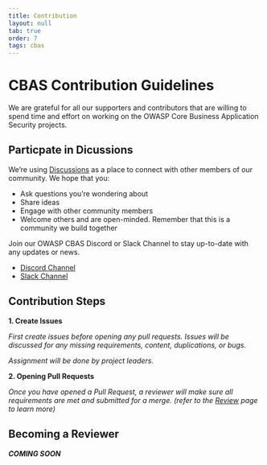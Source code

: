 ```yaml
---
title: Contribution
layout: null
tab: true
order: 7
tags: cbas
---
```

# CBAS Contribution Guidelines

We are grateful for all our supporters and contributors that are willing to spend time and effort on working on the OWASP Core Business Application Security projects.

## Particpate in Dicussions

We’re using [Discussions](https://github.com/OWASP/www-project-core-business-application-security/discussions) as a place to connect with other members of our community. We hope that you:

- Ask questions you’re wondering about
- Share ideas
- Engage with other community members
- Welcome others and are open-minded. Remember that this is a community we build together

Join our OWASP CBAS Discord or  Slack Channel to stay up-to-date with any updates or news.

- [Discord Channel](https://discord.gg/X8ZVSfH)
- [Slack Channel](https://join.slack.com/share/enQtNTMzNDIwOTAzOTE3NS04NWIwYTQxODIzNmNiMGE1MzU2YWE2MDkyMzNmZDlmOGQ0YWVlNGNhODg4NmIxZDQ5YTMwNjU3ZTY3MDUyYjgz)

## Contribution Steps

__1. Create Issues__

  *First create issues before opening any pull requests. Issues will be discussed for any missing requirements, content, duplications, or bugs.*

  *Assignment will be done by project leaders.*

__2. Opening Pull Requests__

  *Once you have opened a Pull Request, a reviewer will make sure all requirements are met and submitted for a merge. (refer to the [Review](https://docs.github.com/en/pull-requests/collaborating-with-pull-requests/reviewing-changes-in-pull-requests/about-pull-request-reviews) page to learn more)*

## Becoming a Reviewer
 __*COMING SOON*__
